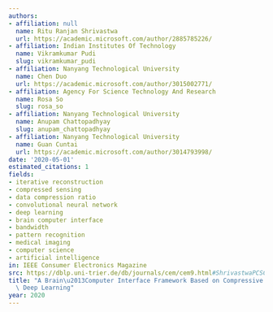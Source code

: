 ```yaml
---
authors:
- affiliation: null
  name: Ritu Ranjan Shrivastwa
  url: https://academic.microsoft.com/author/2885785226/
- affiliation: Indian Institutes Of Technology
  name: Vikramkumar Pudi
  slug: vikramkumar_pudi
- affiliation: Nanyang Technological University
  name: Chen Duo
  url: https://academic.microsoft.com/author/3015002771/
- affiliation: Agency For Science Technology And Research
  name: Rosa So
  slug: rosa_so
- affiliation: Nanyang Technological University
  name: Anupam Chattopadhyay
  slug: anupam_chattopadhyay
- affiliation: Nanyang Technological University
  name: Guan Cuntai
  url: https://academic.microsoft.com/author/3014793998/
date: '2020-05-01'
estimated_citations: 1
fields:
- iterative reconstruction
- compressed sensing
- data compression ratio
- convolutional neural network
- deep learning
- brain computer interface
- bandwidth
- pattern recognition
- medical imaging
- computer science
- artificial intelligence
in: IEEE Consumer Electronics Magazine
src: https://dblp.uni-trier.de/db/journals/cem/cem9.html#ShrivastwaPCSCG20
title: "A Brain\u2013Computer Interface Framework Based on Compressive Sensing and\
  \ Deep Learning"
year: 2020
---
```


